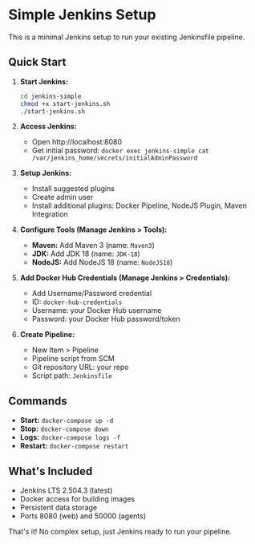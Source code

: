 # Simple Jenkins Setup

This is a minimal Jenkins setup to run your existing Jenkinsfile pipeline.

## Quick Start

1. **Start Jenkins:**
   ```bash
   cd jenkins-simple
   chmod +x start-jenkins.sh
   ./start-jenkins.sh
   ```

2. **Access Jenkins:**
   - Open http://localhost:8080
   - Get initial password: `docker exec jenkins-simple cat /var/jenkins_home/secrets/initialAdminPassword`

3. **Setup Jenkins:**
   - Install suggested plugins
   - Create admin user
   - Install additional plugins: Docker Pipeline, NodeJS Plugin, Maven Integration

4. **Configure Tools (Manage Jenkins > Tools):**
   - **Maven:** Add Maven 3 (name: `Maven3`)
   - **JDK:** Add JDK 18 (name: `JDK-18`) 
   - **NodeJS:** Add NodeJS 18 (name: `NodeJS18`)

5. **Add Docker Hub Credentials (Manage Jenkins > Credentials):**
   - Add Username/Password credential
   - ID: `docker-hub-credentials`
   - Username: your Docker Hub username
   - Password: your Docker Hub password/token

6. **Create Pipeline:**
   - New Item > Pipeline
   - Pipeline script from SCM
   - Git repository URL: your repo
   - Script path: `Jenkinsfile`

## Commands

- **Start:** `docker-compose up -d`
- **Stop:** `docker-compose down`
- **Logs:** `docker-compose logs -f`
- **Restart:** `docker-compose restart`

## What's Included

- Jenkins LTS 2.504.3 (latest)
- Docker access for building images
- Persistent data storage
- Ports 8080 (web) and 50000 (agents)

That's it! No complex setup, just Jenkins ready to run your pipeline.